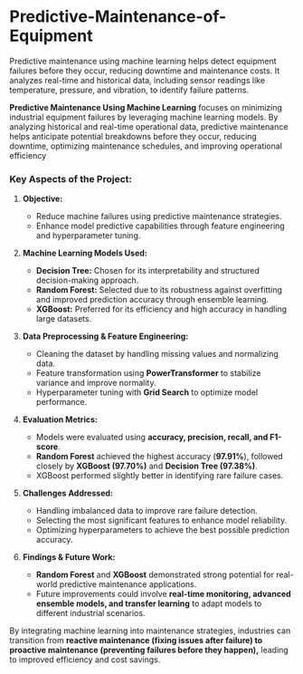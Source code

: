 # Predictive-Maintenance-of-Equipment
Predictive maintenance using machine learning helps detect equipment failures before they occur, reducing downtime and maintenance costs. It analyzes real-time and historical data, including sensor readings like temperature, pressure, and vibration, to identify failure patterns. 

**Predictive Maintenance Using Machine Learning** focuses on minimizing industrial equipment failures by leveraging machine learning models. By analyzing historical and real-time operational data, predictive maintenance helps anticipate potential breakdowns before they occur, reducing downtime, optimizing maintenance schedules, and improving operational efficiency 


### **Key Aspects of the Project:**
1. **Objective:**  
   - Reduce machine failures using predictive maintenance strategies.
   - Enhance model predictive capabilities through feature engineering and hyperparameter tuning.

2. **Machine Learning Models Used:**  
   - **Decision Tree:** Chosen for its interpretability and structured decision-making approach.  
   - **Random Forest:** Selected due to its robustness against overfitting and improved prediction accuracy through ensemble learning.  
   - **XGBoost:** Preferred for its efficiency and high accuracy in handling large datasets.

3. **Data Preprocessing & Feature Engineering:**  
   - Cleaning the dataset by handling missing values and normalizing data.  
   - Feature transformation using **PowerTransformer** to stabilize variance and improve normality.  
   - Hyperparameter tuning with **Grid Search** to optimize model performance.

4. **Evaluation Metrics:**  
   - Models were evaluated using **accuracy, precision, recall, and F1-score**.  
   - **Random Forest** achieved the highest accuracy (**97.91%**), followed closely by **XGBoost (97.70%)** and **Decision Tree (97.38%)**.  
   - XGBoost performed slightly better in identifying rare failure cases.

5. **Challenges Addressed:**  
   - Handling imbalanced data to improve rare failure detection.  
   - Selecting the most significant features to enhance model reliability.  
   - Optimizing hyperparameters to achieve the best possible prediction accuracy.

6. **Findings & Future Work:**  
   - **Random Forest** and **XGBoost** demonstrated strong potential for real-world predictive maintenance applications.  
   - Future improvements could involve **real-time monitoring, advanced ensemble models, and transfer learning** to adapt models to different industrial scenarios.


By integrating machine learning into maintenance strategies, industries can transition from **reactive maintenance (fixing issues after failure) to proactive maintenance (preventing failures before they happen),** leading to improved efficiency and cost savings. 
